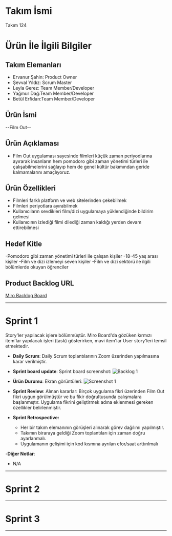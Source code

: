# **Takım İsmi**

Takım 124

# Ürün İle İlgili Bilgiler

## Takım Elemanları

- Ervanur Şahin: Product Owner
- Şevval Yıldız: Scrum Master
- Leyla Gerez: Team Member/Developer
- Yağmur Dağ:Team Member/Developer
- Betül Erfidan:Team Member/Developer

## Ürün İsmi

--Film Out--

## Ürün Açıklaması

- Film Out uygulaması sayesinde filmleri küçük zaman periyodlarına ayırarak insanların hem pomodoro gibi zaman yönetimi türleri ile çalışabilmelerini sağlayıp hem de genel kültür bakımından geride kalmamalarını amaçlıyoruz.

## Ürün Özellikleri

- Filmleri farklı platform ve web sitelerinden çekebilmek
- Filmleri periyotlara ayırabilmek
- Kullanıcıların sevdikleri film/dizi uygulamaya yüklendiğinde bildirim gelmesi
- Kullanıcının izlediği filmi dilediği zaman kaldığı yerden devam ettirebilmesi

## Hedef Kitle

-Pomodoro gibi zaman yönetimi türleri ile çalışan kişiler
-18-45 yaş arası kişiler
-Film ve dizi izlemeyi seven kişiler
-Film ve dizi sektörü ile ilgili bölümlerde okuyan öğrenciler

## Product Backlog URL

[Miro Backlog Board](https://miro.com/app/board/uXjVM9cVKCQ=/)

---
# Sprint 1

Story'ler yapılacak işlere bölünmüştür. Miro Board'da gözüken kırmızı item'lar yapılacak işleri (task) gösterirken, mavi item'lar User story'leri temsil etmektedir.

- **Daily Scrum**: Daily Scrum toplantılarının Zoom üzerinden yapılmasına karar verilmiştir. 

- **Sprint board update**: Sprint board screenshot: 
![Backlog 1](https://github.com/ervanursahin/124-f/assets/76608641/3e288c6a-9330-4a7e-ba33-cd3fcb4c094f)

- **Ürün Durumu**: Ekran görüntüleri:
  ![Screenshot 1](https://github.com/ervanursahin/124-f/assets/76608641/f27d0a51-b0d2-4a86-886c-2f19c1e9cbff)

- **Sprint Review**: 
Alınan kararlar: Birçok uygulama fikri üzerinden Film Out fikri uygun görülmüştür ve bu fikir doğrultusunda çalışmalara başlanmıştır. Uygulama fikrini geliştirmek adına eklenmesi gereken özellikler belirlenmiştir. 

- **Sprint Retrospective:**
  - Her bir takım elemanının görüşleri alınarak görev dağılımı yapılmıştır.
  - Takımın biraraya geldiği Zoom toplantıları için zaman doğru ayarlanmalı.
  - Uygulamanın gelişimi için kod kısmına ayrılan efor/saat arttırılmalı 

-**Diğer Notlar**:
- N/A

---

# Sprint 2


---

# Sprint 3

---
